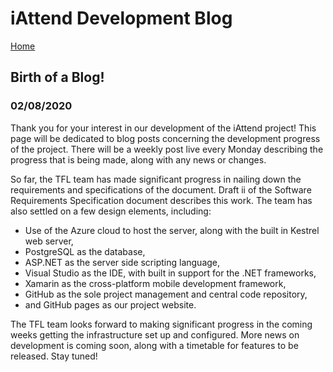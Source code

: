 # iAttend Development Blog


[Home](./README.md)

## Birth of a Blog!
### 02/08/2020
Thank you for your interest in our development of the iAttend project! This page will be dedicated to blog posts concerning the development progress of the project. There will be a weekly post live every Monday describing the progress that is being made, along with any news or changes.

So far, the TFL team has made significant progress in nailing down the requirements and specifications of the document. Draft ii of the Software Requirements Specification document describes this work. The team has also settled on a few design elements, including:

- Use of the Azure cloud to host the server, along with the built in Kestrel web server,
- PostgreSQL as the database,
- ASP.NET as the server side scripting language,
- Visual Studio as the IDE, with built in support for the .NET frameworks,
- Xamarin as the cross-platform mobile development framework,
- GitHub as the sole project management and central code repository,
- and GitHub pages as our project website.

The TFL team looks forward to making significant progress in the coming weeks getting the infrastructure set up and configured. More news on development is coming soon, along with a timetable for features to be released. Stay tuned!
